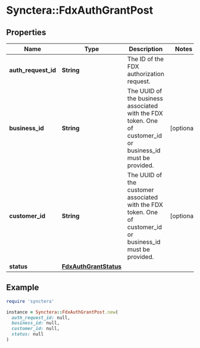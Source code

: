 # Synctera::FdxAuthGrantPost

## Properties

| Name | Type | Description | Notes |
| ---- | ---- | ----------- | ----- |
| **auth_request_id** | **String** | The ID of the FDX authorization request.  |  |
| **business_id** | **String** | The UUID of the business associated with the FDX token. One of customer_id or business_id must be provided.  | [optional] |
| **customer_id** | **String** | The UUID of the customer associated with the FDX token. One of customer_id or business_id must be provided.  | [optional] |
| **status** | [**FdxAuthGrantStatus**](FdxAuthGrantStatus.md) |  |  |

## Example

```ruby
require 'synctera'

instance = Synctera::FdxAuthGrantPost.new(
  auth_request_id: null,
  business_id: null,
  customer_id: null,
  status: null
)
```

